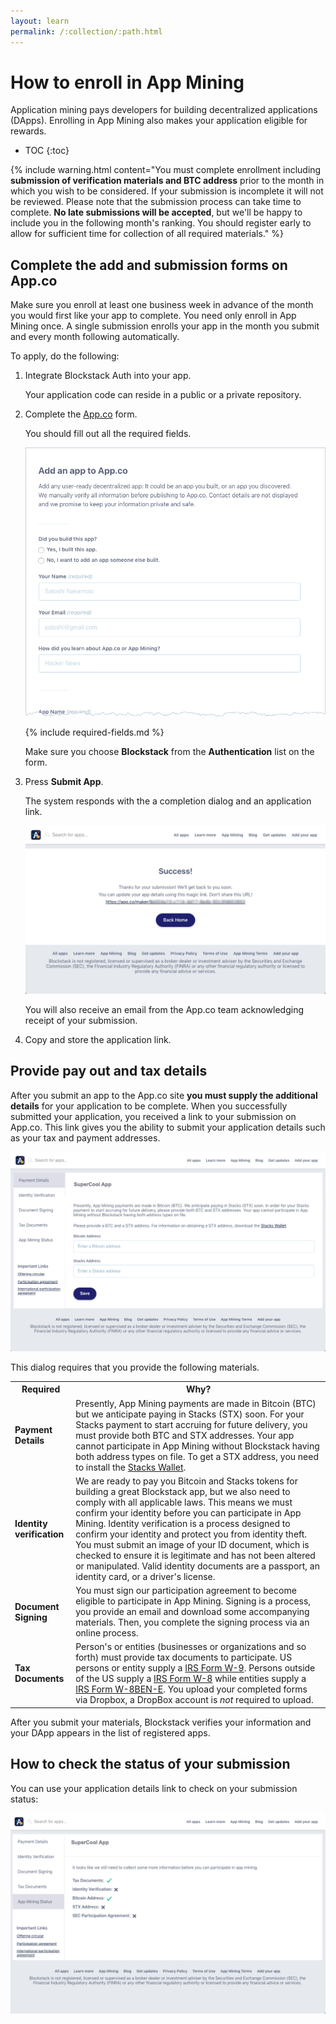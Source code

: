 ```yaml
---
layout: learn
permalink: /:collection/:path.html
---
```

# How to enroll in App Mining

Application mining pays developers for building decentralized applications
(DApps). Enrolling in App Mining also makes your application eligible for
rewards.

* TOC
{:toc}


{% include warning.html content="You must complete enrollment including <b>submission of verification materials and BTC address</b> prior to the month in which you wish to be considered. If your submission is incomplete it will not be reviewed. Please note that the submission process can take time to complete. <strong>No late submissions will be accepted</strong>, but we'll be happy to include you in the following month's ranking. You should register early to allow for sufficient time for collection of all required materials." %}


## Complete the add and submission forms on App.co

Make sure you enroll at least one business week in advance of the month you
would first like your app to complete.  You need only enroll in App Mining once.  A single
submission enrolls your app in the month you submit and every month following
automatically.

To apply, do the following:

1. Integrate Blockstack Auth into your app.

   Your application code can reside in a public or a private repository.

2. Complete the  <a href="https://app.co/submit" target="\_blank">App.co</a> form.

   You should fill out all the required fields. 

   <img src="images/add-app.png" alt="">


   {% include required-fields.md %}
   
   Make sure you choose **Blockstack** from the **Authentication** list on the form.


3. Press **Submit App**.

   The system responds with the a completion dialog and an application link. 

   <img src="images/app-submission-success.png" alt="">
   
   You will also receive an email from the App.co team acknowledging receipt of your submission.

4. Copy and store the application link.

## Provide pay out and tax details

After you submit an app to the App.co site **you must supply the additional details** for your application to be complete. When you successfully submitted your application, you received a link to your submission on App.co. This link gives you the ability to submit your  application details such as your tax and payment addresses. 

<img src="images/appco-after-link.png" alt="">

This dialog requires that you provide the following materials.

<table class="uk-table uk-table-small uk-table-divider">
  <tr>
    <th>Required</th>
    <th>Why?</th>
  </tr>
  <tr>
    <td><strong>Payment Details</strong></td>
    <td>Presently, App Mining payments are made in Bitcoin (BTC) but we anticipate paying in Stacks (STX) soon. For your Stacks payment to start accruing for future delivery, you must provide both BTC and STX addresses. Your app cannot participate in App Mining without Blockstack having both address types on file. To get a STX address, you need to install the <a href="{{site.baseurl}}/org/wallet-install.html" target="_blank">Stacks Wallet</a>. </td>
  </tr>
  <tr>
    <td><strong>Identity verification</strong></td>
    <td>We are ready to pay you Bitcoin and Stacks tokens for building a great Blockstack app, but we also need to comply with all applicable laws. This means we must confirm your identity before you can participate in App Mining. Identity verification is a process designed to confirm your identity and protect you from identity theft. You must submit an image of your ID document, which is checked to ensure it is legitimate and has not been altered or manipulated. Valid identity documents are a passport, an identity card, or a driver's license.
</td>
  </tr>
    <tr>
    <td><strong>Document Signing</strong></td>
    <td>You must sign our participation agreement to become eligible to participate in App Mining. Signing is a process, you provide an email and download some accompanying materials. Then, you complete the signing process via an online process.</td>
  </tr>
  <tr>
    <td><strong>Tax Documents</strong></td>
    <td>Person's or entities (businesses or organizations and so forth) must provide tax documents to participate. US persons or entity supply a <a href="[LINK](https://www.irs.gov/pub/irs-pdf/fw9.pdf)" target="_blank">IRS Form W-9</a>. Persons outside of the US supply a <a href="https://www.irs.gov/pub/irs-pdf/iw8.pdf" target="_blank">IRS Form W-8</a> while entities supply a <a href="https://www.irs.gov/pub/irs-pdf/fw8bene.pdf" target="_blank">IRS Form W-8BEN-E</a>. You upload your completed forms via Dropbox, a DropBox account is <em>not</em> required to upload.
    </td>
  </tr>
</table>

After you submit your materials, Blockstack verifies your information and your DApp appears in
the list of registered apps.

## How to check the status of your submission

You can use your application details link to check on your submission status:

 <img src="images/appco-status.png" alt="">
